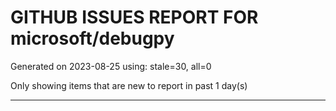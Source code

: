 
# GITHUB ISSUES REPORT FOR microsoft/debugpy


Generated on 2023-08-25 using: stale=30, all=0


Only showing items that are new to report in past 1 day(s)


---
